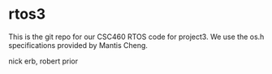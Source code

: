 rtos3
=====

This is the git repo for our CSC460 RTOS code for project3.
We use the os.h specifications provided by Mantis Cheng.

nick erb, robert prior 
